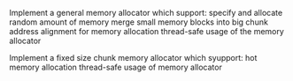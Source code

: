 Implement a general memory allocator which support:
  specify and allocate random amount of memory
  merge small memory blocks into big chunk
  address alignment for memory allocation
  thread-safe usage of the memory allocator

Implement a fixed size chunk memory allocator which syupport:
  hot memory allocation
  thread-safe usage of memory allocator
  
  
